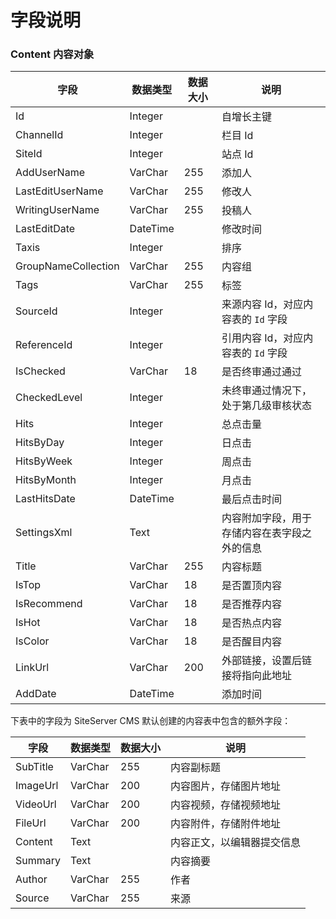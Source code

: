 # 字段说明

### Content 内容对象

| 字段                | 数据类型 | 数据大小 | 说明                                         |
| ------------------- | -------- | -------- | -------------------------------------------- |
| Id                  | Integer  |          | 自增长主键                                   |
| ChannelId           | Integer  |          | 栏目 Id                                      |
| SiteId              | Integer  |          | 站点 Id                                      |
| AddUserName         | VarChar  | 255      | 添加人                                       |
| LastEditUserName    | VarChar  | 255      | 修改人                                       |
| WritingUserName     | VarChar  | 255      | 投稿人                                       |
| LastEditDate        | DateTime |          | 修改时间                                     |
| Taxis               | Integer  |          | 排序                                         |
| GroupNameCollection | VarChar  | 255      | 内容组                                       |
| Tags                | VarChar  | 255      | 标签                                         |
| SourceId            | Integer  |          | 来源内容 Id，对应内容表的 `Id` 字段          |
| ReferenceId         | Integer  |          | 引用内容 Id，对应内容表的 `Id` 字段          |
| IsChecked           | VarChar  | 18       | 是否终审通过通过                             |
| CheckedLevel        | Integer  |          | 未终审通过情况下，处于第几级审核状态         |
| Hits                | Integer  |          | 总点击量                                     |
| HitsByDay           | Integer  |          | 日点击                                       |
| HitsByWeek          | Integer  |          | 周点击                                       |
| HitsByMonth         | Integer  |          | 月点击                                       |
| LastHitsDate        | DateTime |          | 最后点击时间                                 |
| SettingsXml         | Text     |          | 内容附加字段，用于存储内容在表字段之外的信息 |
| Title               | VarChar  | 255      | 内容标题                                     |
| IsTop               | VarChar  | 18       | 是否置顶内容                                 |
| IsRecommend         | VarChar  | 18       | 是否推荐内容                                 |
| IsHot               | VarChar  | 18       | 是否热点内容                                 |
| IsColor             | VarChar  | 18       | 是否醒目内容                                 |
| LinkUrl             | VarChar  | 200      | 外部链接，设置后链接将指向此地址             |
| AddDate             | DateTime |          | 添加时间                                     |

下表中的字段为 SiteServer CMS 默认创建的内容表中包含的额外字段：

| 字段     | 数据类型 | 数据大小 | 说明                       |
| -------- | -------- | -------- | -------------------------- |
| SubTitle | VarChar  | 255      | 内容副标题                 |
| ImageUrl | VarChar  | 200      | 内容图片，存储图片地址     |
| VideoUrl | VarChar  | 200      | 内容视频，存储视频地址     |
| FileUrl  | VarChar  | 200      | 内容附件，存储附件地址     |
| Content  | Text     |          | 内容正文，以编辑器提交信息 |
| Summary  | Text     |          | 内容摘要                   |
| Author   | VarChar  | 255      | 作者                       |
| Source   | VarChar  | 255      | 来源                       |
